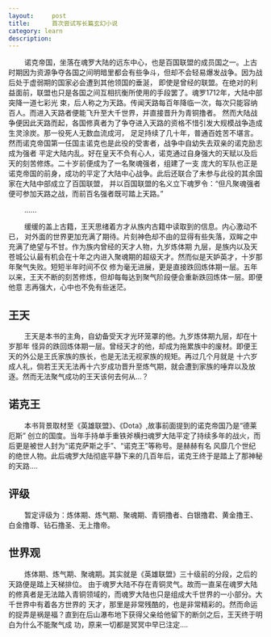 ```yaml
---
layout:     post
title:      首次尝试写长篇玄幻小说
category: learn
description:
---
```


&nbsp;&nbsp;&nbsp;&nbsp;&nbsp;&nbsp;&nbsp;&nbsp;诺克帝国，坐落在魂罗大陆的远东中心，也是百国联盟的成员国之一。上古
时期因为资源争夺各国之间明暗里都会有些争斗，但却不会轻易爆发战争。因为战后处于虚弱期的国家必会遭到其他领国的垂涎，
即使是曾经的联盟。在绝对的利益面前，联盟也只是各国之间互相抗衡所使用的手段罢了。魂罗1712年，大陆中部突降一道七彩光
束，后人称之为天路。传闻天路每百年降临一次，每次只能容纳百人。而进入天路者便能飞升至大千世界，并直接晋升为青铜撸者。
然而大陆战争便因此天路而起，各国修真者为了争夺进入天路的资格不惜引发大规模战争造成生灵涂炭。那一役死人无数血流成河，
足足持续了几十年，普通百姓苦不堪言。然而诺克帝国第一任国主诺克也是此役的受害者，战争中自幼失去双亲的诺克励志成为强者
平定大陆内乱。好在皇天不负有心人，诺克通过自身强大的天赋以及后天的刻苦修炼。二十岁前便成为了一名聚魂强者，组建了一支
庞大的军队也正是诺克帝国的前身，成功的平定了大陆中心战争。此后还联合了未参与此役的其余国家在大陆中部成立了百国联盟，
并以百国联盟的名义立下魂罗令：“但凡聚魂强者便可参加天路之战，而前百名强者既可踏上天路。”

&nbsp;&nbsp;&nbsp;&nbsp;&nbsp;&nbsp;&nbsp;&nbsp;......
  
&nbsp;&nbsp;&nbsp;&nbsp;&nbsp;&nbsp;&nbsp;&nbsp;缓缓的盖上古籍，王天思绪着方才从族内古籍中读取到的信息。内心激动不已，
对外面的世界更加充满了期待。片刻神色却不由的显得有些失落，双眸之中充满了绝望与不甘。作为族内曾经的天才人物，九岁炼体期
九层，是族内以及天苍城公认最有机会在十年之内进入聚魂期的超级天才。然而似是天妒英才，十岁那年聚气失败。短短半年时间不仅
修为毫无进展，更是直接跌回炼体期一层。五年以来，王天不断的刻苦修炼，但却每每达到聚气阶段便会重新跌回炼体一层。即便他意
志再强大，心中也不免有些迷茫。

## 王天
&nbsp;&nbsp;&nbsp;&nbsp;&nbsp;&nbsp;&nbsp;&nbsp;王天是本书的主角，自幼备受天才光环笼罩的他。九岁炼体期九层，却在十岁那年
怪异的跌回炼体期一层。曾经天才的他，却成为拖累族中的废材。即便王天的外公是王氏家族的族长，也是无法无视家族的规矩。再过几个月就是
十六岁成人礼，倘若王天无法再十六岁成功晋升至炼气期，就会遭到家族的唾弃以及放逐。然而无法聚气成功的王天该何去何从...？

## 诺克王
&nbsp;&nbsp;&nbsp;&nbsp;&nbsp;&nbsp;&nbsp;&nbsp;本书背景取材至《英雄联盟》、《Dota》,故事前面提到的诺克帝国乃是“德莱厄斯”
创立的国度。当年手持单手重铁斧横扫魂罗大陆平定了持续多年的战火，而后更是被世人封为“诺克萨斯之手”、“诺克王”等称号。是赫赫有名
风靡几个世纪的绝世人物。此后魂罗大陆彻底平静下来的几百年后，诺克王终于是踏上了那神秘的天路....

## 评级
&nbsp;&nbsp;&nbsp;&nbsp;&nbsp;&nbsp;&nbsp;&nbsp;暂定评级为：炼体期、炼气期、聚魂期、青铜撸者、白银撸君、黄金撸王、白金撸尊、钻石撸圣、无上撸帝。

## 世界观
&nbsp;&nbsp;&nbsp;&nbsp;&nbsp;&nbsp;&nbsp;&nbsp;炼体期、炼气期、聚魂期。其实就是《英雄联盟》三十级前的分段，之后的天路便是踏上天梯排位。
由于魂罗大陆不存在青铜灵气。故而一直呆在魂罗大陆的修真者是无法踏入青铜领域的，而魂罗大陆也只是组成大千世界的一小部分。大千世界中有着各方世界的
天才，那里是非常残酷的，也是非常精彩的。然而命运的捉弄是祸是福？直到在后山瀑布地下获得父亲给他留下的断剑之后，王天终于明白为什么不能聚气成
功，原来一切都是冥冥中早已注定....




